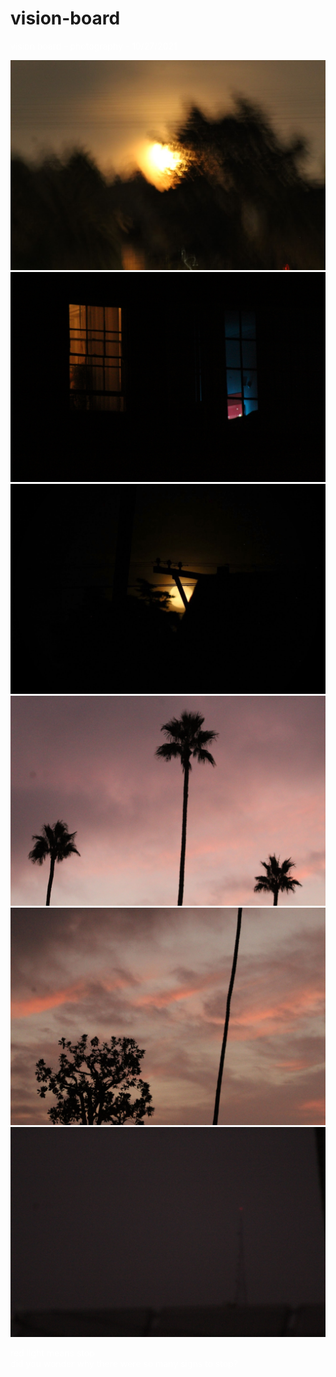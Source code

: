 # vision-board
<p style="color:white" "font-family:Monospace">vision board - photography - 10/27/2021</p>
  <img src="IMG_1432.jpeg">
  <img src="IMG_1461.jpeg">
  <img src="IMG_1447.jpeg">
  <img src="IMG_1484.jpeg">
  <img src="IMG_1482.jpeg">
  <img src="IMG_1490.jpeg">
    <p style="color:white" "font-family:Monospace">red light means stop<br>did you wonder why there were so many signs to stop?</p>
